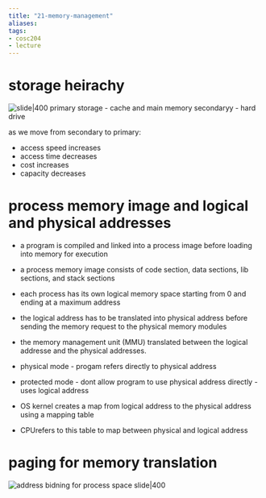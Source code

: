 ```yaml
---
title: "21-memory-management"
aliases: 
tags: 
- cosc204
- lecture
---
```


# storage heirachy
![slide|400](https://i.imgur.com/yls3Bun.png)
primary storage - cache and main memory
secondaryy - hard drive

as we move from secondary to primary:
- access speed increases
- access time decreases
- cost increases
- capacity decreases

# process memory image and logical and physical addresses
 - a program is compiled and linked into a process image before loading into memory for execution 
 - a process memory image consists of code section, data sections, lib sections, and stack sections 
 - each process has its own logical memory space starting from 0 and ending at a maximum address 
 - the logical address has to be translated into physical address before sending the memory request to the physical memory modules 
 - the memory management unit (MMU) translated between the logical addresse and the physical addresses. 
 
 - physical mode - progam refers directly to physical address
 - protected mode - dont allow program to use physical address directly - uses logical address
 - OS kernel creates a map from logical address to the physical address using a mapping table
 - CPUrefers to this table to map between physical and logical address

# paging for memory translation

![address bidning for process space slide|400](https://i.imgur.com/N0iAw0z.png)
